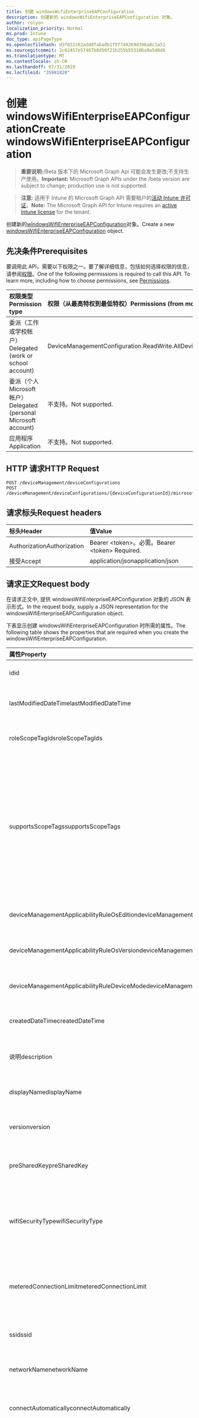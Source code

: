 ```yaml
---
title: 创建 windowsWifiEnterpriseEAPConfiguration
description: 创建新的 windowsWifiEnterpriseEAPConfiguration 对象。
author: rolyon
localization_priority: Normal
ms.prod: Intune
doc_type: apiPageType
ms.openlocfilehash: d3f832c62adddfabadb1f9f749269d396a8c1a51
ms.sourcegitcommit: 2c62457e57467b8d50f21b255b553106a9a5d8d6
ms.translationtype: MT
ms.contentlocale: zh-CN
ms.lasthandoff: 07/31/2019
ms.locfileid: "35981820"
---
```

# <a name="create-windowswifienterpriseeapconfiguration"></a><span data-ttu-id="c4153-103">创建 windowsWifiEnterpriseEAPConfiguration</span><span class="sxs-lookup"><span data-stu-id="c4153-103">Create windowsWifiEnterpriseEAPConfiguration</span></span>

> <span data-ttu-id="c4153-104">**重要说明:**/Beta 版本下的 Microsoft Graph Api 可能会发生更改;不支持生产使用。</span><span class="sxs-lookup"><span data-stu-id="c4153-104">**Important:** Microsoft Graph APIs under the /beta version are subject to change; production use is not supported.</span></span>

> <span data-ttu-id="c4153-105">**注意:** 适用于 Intune 的 Microsoft Graph API 需要租户的[活动 Intune 许可证](https://go.microsoft.com/fwlink/?linkid=839381)。</span><span class="sxs-lookup"><span data-stu-id="c4153-105">**Note:** The Microsoft Graph API for Intune requires an [active Intune license](https://go.microsoft.com/fwlink/?linkid=839381) for the tenant.</span></span>

<span data-ttu-id="c4153-106">创建新的[windowsWifiEnterpriseEAPConfiguration](../resources/intune-deviceconfig-windowswifienterpriseeapconfiguration.md)对象。</span><span class="sxs-lookup"><span data-stu-id="c4153-106">Create a new [windowsWifiEnterpriseEAPConfiguration](../resources/intune-deviceconfig-windowswifienterpriseeapconfiguration.md) object.</span></span>

## <a name="prerequisites"></a><span data-ttu-id="c4153-107">先决条件</span><span class="sxs-lookup"><span data-stu-id="c4153-107">Prerequisites</span></span>
<span data-ttu-id="c4153-p101">要调用此 API，需要以下权限之一。要了解详细信息，包括如何选择权限的信息，请参阅[权限](/graph/permissions-reference)。</span><span class="sxs-lookup"><span data-stu-id="c4153-p101">One of the following permissions is required to call this API. To learn more, including how to choose permissions, see [Permissions](/graph/permissions-reference).</span></span>

|<span data-ttu-id="c4153-110">权限类型</span><span class="sxs-lookup"><span data-stu-id="c4153-110">Permission type</span></span>|<span data-ttu-id="c4153-111">权限（从最高特权到最低特权）</span><span class="sxs-lookup"><span data-stu-id="c4153-111">Permissions (from most to least privileged)</span></span>|
|:---|:---|
|<span data-ttu-id="c4153-112">委派（工作或学校帐户）</span><span class="sxs-lookup"><span data-stu-id="c4153-112">Delegated (work or school account)</span></span>|<span data-ttu-id="c4153-113">DeviceManagementConfiguration.ReadWrite.All</span><span class="sxs-lookup"><span data-stu-id="c4153-113">DeviceManagementConfiguration.ReadWrite.All</span></span>|
|<span data-ttu-id="c4153-114">委派（个人 Microsoft 帐户）</span><span class="sxs-lookup"><span data-stu-id="c4153-114">Delegated (personal Microsoft account)</span></span>|<span data-ttu-id="c4153-115">不支持。</span><span class="sxs-lookup"><span data-stu-id="c4153-115">Not supported.</span></span>|
|<span data-ttu-id="c4153-116">应用程序</span><span class="sxs-lookup"><span data-stu-id="c4153-116">Application</span></span>|<span data-ttu-id="c4153-117">不支持。</span><span class="sxs-lookup"><span data-stu-id="c4153-117">Not supported.</span></span>|

## <a name="http-request"></a><span data-ttu-id="c4153-118">HTTP 请求</span><span class="sxs-lookup"><span data-stu-id="c4153-118">HTTP Request</span></span>
<!-- {
  "blockType": "ignored"
}
-->
``` http
POST /deviceManagement/deviceConfigurations
POST /deviceManagement/deviceConfigurations/{deviceConfigurationId}/microsoft.graph.windowsDomainJoinConfiguration/networkAccessConfigurations
```

## <a name="request-headers"></a><span data-ttu-id="c4153-119">请求标头</span><span class="sxs-lookup"><span data-stu-id="c4153-119">Request headers</span></span>
|<span data-ttu-id="c4153-120">标头</span><span class="sxs-lookup"><span data-stu-id="c4153-120">Header</span></span>|<span data-ttu-id="c4153-121">值</span><span class="sxs-lookup"><span data-stu-id="c4153-121">Value</span></span>|
|:---|:---|
|<span data-ttu-id="c4153-122">Authorization</span><span class="sxs-lookup"><span data-stu-id="c4153-122">Authorization</span></span>|<span data-ttu-id="c4153-123">Bearer &lt;token&gt;。必需。</span><span class="sxs-lookup"><span data-stu-id="c4153-123">Bearer &lt;token&gt; Required.</span></span>|
|<span data-ttu-id="c4153-124">接受</span><span class="sxs-lookup"><span data-stu-id="c4153-124">Accept</span></span>|<span data-ttu-id="c4153-125">application/json</span><span class="sxs-lookup"><span data-stu-id="c4153-125">application/json</span></span>|

## <a name="request-body"></a><span data-ttu-id="c4153-126">请求正文</span><span class="sxs-lookup"><span data-stu-id="c4153-126">Request body</span></span>
<span data-ttu-id="c4153-127">在请求正文中, 提供 windowsWifiEnterpriseEAPConfiguration 对象的 JSON 表示形式。</span><span class="sxs-lookup"><span data-stu-id="c4153-127">In the request body, supply a JSON representation for the windowsWifiEnterpriseEAPConfiguration object.</span></span>

<span data-ttu-id="c4153-128">下表显示创建 windowsWifiEnterpriseEAPConfiguration 时所需的属性。</span><span class="sxs-lookup"><span data-stu-id="c4153-128">The following table shows the properties that are required when you create the windowsWifiEnterpriseEAPConfiguration.</span></span>

|<span data-ttu-id="c4153-129">属性</span><span class="sxs-lookup"><span data-stu-id="c4153-129">Property</span></span>|<span data-ttu-id="c4153-130">类型</span><span class="sxs-lookup"><span data-stu-id="c4153-130">Type</span></span>|<span data-ttu-id="c4153-131">说明</span><span class="sxs-lookup"><span data-stu-id="c4153-131">Description</span></span>|
|:---|:---|:---|
|<span data-ttu-id="c4153-132">id</span><span class="sxs-lookup"><span data-stu-id="c4153-132">id</span></span>|<span data-ttu-id="c4153-133">字符串</span><span class="sxs-lookup"><span data-stu-id="c4153-133">String</span></span>|<span data-ttu-id="c4153-134">实体的键。</span><span class="sxs-lookup"><span data-stu-id="c4153-134">Key of the entity.</span></span> <span data-ttu-id="c4153-135">继承自 [deviceConfiguration](../resources/intune-deviceconfig-deviceconfiguration.md)</span><span class="sxs-lookup"><span data-stu-id="c4153-135">Inherited from [deviceConfiguration](../resources/intune-deviceconfig-deviceconfiguration.md)</span></span>|
|<span data-ttu-id="c4153-136">lastModifiedDateTime</span><span class="sxs-lookup"><span data-stu-id="c4153-136">lastModifiedDateTime</span></span>|<span data-ttu-id="c4153-137">DateTimeOffset</span><span class="sxs-lookup"><span data-stu-id="c4153-137">DateTimeOffset</span></span>|<span data-ttu-id="c4153-138">上次修改对象的日期/时间。</span><span class="sxs-lookup"><span data-stu-id="c4153-138">DateTime the object was last modified.</span></span> <span data-ttu-id="c4153-139">继承自 [deviceConfiguration](../resources/intune-deviceconfig-deviceconfiguration.md)</span><span class="sxs-lookup"><span data-stu-id="c4153-139">Inherited from [deviceConfiguration](../resources/intune-deviceconfig-deviceconfiguration.md)</span></span>|
|<span data-ttu-id="c4153-140">roleScopeTagIds</span><span class="sxs-lookup"><span data-stu-id="c4153-140">roleScopeTagIds</span></span>|<span data-ttu-id="c4153-141">String collection</span><span class="sxs-lookup"><span data-stu-id="c4153-141">String collection</span></span>|<span data-ttu-id="c4153-142">此实体实例的范围标记列表。</span><span class="sxs-lookup"><span data-stu-id="c4153-142">List of Scope Tags for this Entity instance.</span></span> <span data-ttu-id="c4153-143">继承自 [deviceConfiguration](../resources/intune-deviceconfig-deviceconfiguration.md)</span><span class="sxs-lookup"><span data-stu-id="c4153-143">Inherited from [deviceConfiguration](../resources/intune-deviceconfig-deviceconfiguration.md)</span></span>|
|<span data-ttu-id="c4153-144">supportsScopeTags</span><span class="sxs-lookup"><span data-stu-id="c4153-144">supportsScopeTags</span></span>|<span data-ttu-id="c4153-145">Boolean</span><span class="sxs-lookup"><span data-stu-id="c4153-145">Boolean</span></span>|<span data-ttu-id="c4153-146">指示基础设备配置是否支持作用域标记的分配。</span><span class="sxs-lookup"><span data-stu-id="c4153-146">Indicates whether or not the underlying Device Configuration supports the assignment of scope tags.</span></span> <span data-ttu-id="c4153-147">如果此值为 false, 则不允许分配给 ScopeTags 属性, 并且实体将对作用域用户不可见。</span><span class="sxs-lookup"><span data-stu-id="c4153-147">Assigning to the ScopeTags property is not allowed when this value is false and entities will not be visible to scoped users.</span></span> <span data-ttu-id="c4153-148">这适用于在 Silverlight 中创建的旧版策略, 可以通过在 Azure 门户中删除并重新创建策略来解决此事件。</span><span class="sxs-lookup"><span data-stu-id="c4153-148">This occurs for Legacy policies created in Silverlight and can be resolved by deleting and recreating the policy in the Azure Portal.</span></span> <span data-ttu-id="c4153-149">此属性是只读的。</span><span class="sxs-lookup"><span data-stu-id="c4153-149">This property is read-only.</span></span> <span data-ttu-id="c4153-150">继承自 [deviceConfiguration](../resources/intune-deviceconfig-deviceconfiguration.md)</span><span class="sxs-lookup"><span data-stu-id="c4153-150">Inherited from [deviceConfiguration](../resources/intune-deviceconfig-deviceconfiguration.md)</span></span>|
|<span data-ttu-id="c4153-151">deviceManagementApplicabilityRuleOsEdition</span><span class="sxs-lookup"><span data-stu-id="c4153-151">deviceManagementApplicabilityRuleOsEdition</span></span>|[<span data-ttu-id="c4153-152">deviceManagementApplicabilityRuleOsEdition</span><span class="sxs-lookup"><span data-stu-id="c4153-152">deviceManagementApplicabilityRuleOsEdition</span></span>](../resources/intune-deviceconfig-devicemanagementapplicabilityruleosedition.md)|<span data-ttu-id="c4153-153">适用于此策略的操作系统版本。</span><span class="sxs-lookup"><span data-stu-id="c4153-153">The OS edition applicability for this Policy.</span></span> <span data-ttu-id="c4153-154">继承自 [deviceConfiguration](../resources/intune-deviceconfig-deviceconfiguration.md)</span><span class="sxs-lookup"><span data-stu-id="c4153-154">Inherited from [deviceConfiguration](../resources/intune-deviceconfig-deviceconfiguration.md)</span></span>|
|<span data-ttu-id="c4153-155">deviceManagementApplicabilityRuleOsVersion</span><span class="sxs-lookup"><span data-stu-id="c4153-155">deviceManagementApplicabilityRuleOsVersion</span></span>|[<span data-ttu-id="c4153-156">deviceManagementApplicabilityRuleOsVersion</span><span class="sxs-lookup"><span data-stu-id="c4153-156">deviceManagementApplicabilityRuleOsVersion</span></span>](../resources/intune-deviceconfig-devicemanagementapplicabilityruleosversion.md)|<span data-ttu-id="c4153-157">此策略的操作系统版本适用性规则。</span><span class="sxs-lookup"><span data-stu-id="c4153-157">The OS version applicability rule for this Policy.</span></span> <span data-ttu-id="c4153-158">继承自 [deviceConfiguration](../resources/intune-deviceconfig-deviceconfiguration.md)</span><span class="sxs-lookup"><span data-stu-id="c4153-158">Inherited from [deviceConfiguration](../resources/intune-deviceconfig-deviceconfiguration.md)</span></span>|
|<span data-ttu-id="c4153-159">deviceManagementApplicabilityRuleDeviceMode</span><span class="sxs-lookup"><span data-stu-id="c4153-159">deviceManagementApplicabilityRuleDeviceMode</span></span>|[<span data-ttu-id="c4153-160">deviceManagementApplicabilityRuleDeviceMode</span><span class="sxs-lookup"><span data-stu-id="c4153-160">deviceManagementApplicabilityRuleDeviceMode</span></span>](../resources/intune-deviceconfig-devicemanagementapplicabilityruledevicemode.md)|<span data-ttu-id="c4153-161">此策略的设备模式适用性规则。</span><span class="sxs-lookup"><span data-stu-id="c4153-161">The device mode applicability rule for this Policy.</span></span> <span data-ttu-id="c4153-162">继承自 [deviceConfiguration](../resources/intune-deviceconfig-deviceconfiguration.md)</span><span class="sxs-lookup"><span data-stu-id="c4153-162">Inherited from [deviceConfiguration](../resources/intune-deviceconfig-deviceconfiguration.md)</span></span>|
|<span data-ttu-id="c4153-163">createdDateTime</span><span class="sxs-lookup"><span data-stu-id="c4153-163">createdDateTime</span></span>|<span data-ttu-id="c4153-164">DateTimeOffset</span><span class="sxs-lookup"><span data-stu-id="c4153-164">DateTimeOffset</span></span>|<span data-ttu-id="c4153-165">创建对象的日期/时间。</span><span class="sxs-lookup"><span data-stu-id="c4153-165">DateTime the object was created.</span></span> <span data-ttu-id="c4153-166">继承自 [deviceConfiguration](../resources/intune-deviceconfig-deviceconfiguration.md)</span><span class="sxs-lookup"><span data-stu-id="c4153-166">Inherited from [deviceConfiguration](../resources/intune-deviceconfig-deviceconfiguration.md)</span></span>|
|<span data-ttu-id="c4153-167">说明</span><span class="sxs-lookup"><span data-stu-id="c4153-167">description</span></span>|<span data-ttu-id="c4153-168">String</span><span class="sxs-lookup"><span data-stu-id="c4153-168">String</span></span>|<span data-ttu-id="c4153-169">管理员提供的设备配置的说明。</span><span class="sxs-lookup"><span data-stu-id="c4153-169">Admin provided description of the Device Configuration.</span></span> <span data-ttu-id="c4153-170">继承自 [deviceConfiguration](../resources/intune-deviceconfig-deviceconfiguration.md)</span><span class="sxs-lookup"><span data-stu-id="c4153-170">Inherited from [deviceConfiguration](../resources/intune-deviceconfig-deviceconfiguration.md)</span></span>|
|<span data-ttu-id="c4153-171">displayName</span><span class="sxs-lookup"><span data-stu-id="c4153-171">displayName</span></span>|<span data-ttu-id="c4153-172">String</span><span class="sxs-lookup"><span data-stu-id="c4153-172">String</span></span>|<span data-ttu-id="c4153-173">管理员提供的设备配置的名称。</span><span class="sxs-lookup"><span data-stu-id="c4153-173">Admin provided name of the device configuration.</span></span> <span data-ttu-id="c4153-174">继承自 [deviceConfiguration](../resources/intune-deviceconfig-deviceconfiguration.md)</span><span class="sxs-lookup"><span data-stu-id="c4153-174">Inherited from [deviceConfiguration](../resources/intune-deviceconfig-deviceconfiguration.md)</span></span>|
|<span data-ttu-id="c4153-175">version</span><span class="sxs-lookup"><span data-stu-id="c4153-175">version</span></span>|<span data-ttu-id="c4153-176">Int32</span><span class="sxs-lookup"><span data-stu-id="c4153-176">Int32</span></span>|<span data-ttu-id="c4153-177">设备配置的版本。</span><span class="sxs-lookup"><span data-stu-id="c4153-177">Version of the device configuration.</span></span> <span data-ttu-id="c4153-178">继承自 [deviceConfiguration](../resources/intune-deviceconfig-deviceconfiguration.md)</span><span class="sxs-lookup"><span data-stu-id="c4153-178">Inherited from [deviceConfiguration](../resources/intune-deviceconfig-deviceconfiguration.md)</span></span>|
|<span data-ttu-id="c4153-179">preSharedKey</span><span class="sxs-lookup"><span data-stu-id="c4153-179">preSharedKey</span></span>|<span data-ttu-id="c4153-180">String</span><span class="sxs-lookup"><span data-stu-id="c4153-180">String</span></span>|<span data-ttu-id="c4153-181">这是 WPA 个人 Wi-fi 网络的预共享密钥。</span><span class="sxs-lookup"><span data-stu-id="c4153-181">This is the pre-shared key for WPA Personal Wi-Fi network.</span></span> <span data-ttu-id="c4153-182">继承自[windowsWifiConfiguration](../resources/intune-deviceconfig-windowswificonfiguration.md)</span><span class="sxs-lookup"><span data-stu-id="c4153-182">Inherited from [windowsWifiConfiguration](../resources/intune-deviceconfig-windowswificonfiguration.md)</span></span>|
|<span data-ttu-id="c4153-183">wifiSecurityType</span><span class="sxs-lookup"><span data-stu-id="c4153-183">wifiSecurityType</span></span>|[<span data-ttu-id="c4153-184">wiFiSecurityType</span><span class="sxs-lookup"><span data-stu-id="c4153-184">wiFiSecurityType</span></span>](../resources/intune-deviceconfig-wifisecuritytype.md)|<span data-ttu-id="c4153-185">指定 Wifi 安全类型。</span><span class="sxs-lookup"><span data-stu-id="c4153-185">Specify the Wifi Security Type.</span></span> <span data-ttu-id="c4153-186">继承自[windowsWifiConfiguration](../resources/intune-deviceconfig-windowswificonfiguration.md)。</span><span class="sxs-lookup"><span data-stu-id="c4153-186">Inherited from [windowsWifiConfiguration](../resources/intune-deviceconfig-windowswificonfiguration.md).</span></span> <span data-ttu-id="c4153-187">可取值为：`open`、`wpaPersonal`、`wpaEnterprise`、`wep`、`wpa2Personal`、`wpa2Enterprise`。</span><span class="sxs-lookup"><span data-stu-id="c4153-187">Possible values are: `open`, `wpaPersonal`, `wpaEnterprise`, `wep`, `wpa2Personal`, `wpa2Enterprise`.</span></span>|
|<span data-ttu-id="c4153-188">meteredConnectionLimit</span><span class="sxs-lookup"><span data-stu-id="c4153-188">meteredConnectionLimit</span></span>|[<span data-ttu-id="c4153-189">meteredConnectionLimitType</span><span class="sxs-lookup"><span data-stu-id="c4153-189">meteredConnectionLimitType</span></span>](../resources/intune-deviceconfig-meteredconnectionlimittype.md)|<span data-ttu-id="c4153-190">为 wifi 连接指定按流量计费的连接限制类型。</span><span class="sxs-lookup"><span data-stu-id="c4153-190">Specify the metered connection limit type for the wifi connection.</span></span> <span data-ttu-id="c4153-191">继承自[windowsWifiConfiguration](../resources/intune-deviceconfig-windowswificonfiguration.md)。</span><span class="sxs-lookup"><span data-stu-id="c4153-191">Inherited from [windowsWifiConfiguration](../resources/intune-deviceconfig-windowswificonfiguration.md).</span></span> <span data-ttu-id="c4153-192">可取值为：`unrestricted`、`fixed`、`variable`。</span><span class="sxs-lookup"><span data-stu-id="c4153-192">Possible values are: `unrestricted`, `fixed`, `variable`.</span></span>|
|<span data-ttu-id="c4153-193">ssid</span><span class="sxs-lookup"><span data-stu-id="c4153-193">ssid</span></span>|<span data-ttu-id="c4153-194">String</span><span class="sxs-lookup"><span data-stu-id="c4153-194">String</span></span>|<span data-ttu-id="c4153-195">指定 wifi 连接的 SSID。</span><span class="sxs-lookup"><span data-stu-id="c4153-195">Specify the SSID of the wifi connection.</span></span> <span data-ttu-id="c4153-196">继承自[windowsWifiConfiguration](../resources/intune-deviceconfig-windowswificonfiguration.md)</span><span class="sxs-lookup"><span data-stu-id="c4153-196">Inherited from [windowsWifiConfiguration](../resources/intune-deviceconfig-windowswificonfiguration.md)</span></span>|
|<span data-ttu-id="c4153-197">networkName</span><span class="sxs-lookup"><span data-stu-id="c4153-197">networkName</span></span>|<span data-ttu-id="c4153-198">String</span><span class="sxs-lookup"><span data-stu-id="c4153-198">String</span></span>|<span data-ttu-id="c4153-199">指定网络配置名称。</span><span class="sxs-lookup"><span data-stu-id="c4153-199">Specify the network configuration name.</span></span> <span data-ttu-id="c4153-200">继承自[windowsWifiConfiguration](../resources/intune-deviceconfig-windowswificonfiguration.md)</span><span class="sxs-lookup"><span data-stu-id="c4153-200">Inherited from [windowsWifiConfiguration](../resources/intune-deviceconfig-windowswificonfiguration.md)</span></span>|
|<span data-ttu-id="c4153-201">connectAutomatically</span><span class="sxs-lookup"><span data-stu-id="c4153-201">connectAutomatically</span></span>|<span data-ttu-id="c4153-202">Boolean</span><span class="sxs-lookup"><span data-stu-id="c4153-202">Boolean</span></span>|<span data-ttu-id="c4153-203">指定是否在范围内自动连接 wifi 连接。</span><span class="sxs-lookup"><span data-stu-id="c4153-203">Specify whether the wifi connection should connect automatically when in range.</span></span> <span data-ttu-id="c4153-204">继承自[windowsWifiConfiguration](../resources/intune-deviceconfig-windowswificonfiguration.md)</span><span class="sxs-lookup"><span data-stu-id="c4153-204">Inherited from [windowsWifiConfiguration](../resources/intune-deviceconfig-windowswificonfiguration.md)</span></span>|
|<span data-ttu-id="c4153-205">connectToPreferredNetwork</span><span class="sxs-lookup"><span data-stu-id="c4153-205">connectToPreferredNetwork</span></span>|<span data-ttu-id="c4153-206">Boolean</span><span class="sxs-lookup"><span data-stu-id="c4153-206">Boolean</span></span>|<span data-ttu-id="c4153-207">指定 wifi 连接是否应连接到更多的首选网络 (如果已连接到此连接的话)。</span><span class="sxs-lookup"><span data-stu-id="c4153-207">Specify whether the wifi connection should connect to more preferred networks when already connected to this one.</span></span>  <span data-ttu-id="c4153-208">要求 ConnectAutomatically 为 true。</span><span class="sxs-lookup"><span data-stu-id="c4153-208">Requires ConnectAutomatically to be true.</span></span> <span data-ttu-id="c4153-209">继承自[windowsWifiConfiguration](../resources/intune-deviceconfig-windowswificonfiguration.md)</span><span class="sxs-lookup"><span data-stu-id="c4153-209">Inherited from [windowsWifiConfiguration](../resources/intune-deviceconfig-windowswificonfiguration.md)</span></span>|
|<span data-ttu-id="c4153-210">connectWhenNetworkNameIsHidden</span><span class="sxs-lookup"><span data-stu-id="c4153-210">connectWhenNetworkNameIsHidden</span></span>|<span data-ttu-id="c4153-211">Boolean</span><span class="sxs-lookup"><span data-stu-id="c4153-211">Boolean</span></span>|<span data-ttu-id="c4153-212">指定是否应自动连接 wifi 连接, 即使 SSID 未进行广播也是如此。</span><span class="sxs-lookup"><span data-stu-id="c4153-212">Specify whether the wifi connection should connect automatically even when the SSID is not broadcasting.</span></span> <span data-ttu-id="c4153-213">继承自[windowsWifiConfiguration](../resources/intune-deviceconfig-windowswificonfiguration.md)</span><span class="sxs-lookup"><span data-stu-id="c4153-213">Inherited from [windowsWifiConfiguration](../resources/intune-deviceconfig-windowswificonfiguration.md)</span></span>|
|<span data-ttu-id="c4153-214">proxySetting</span><span class="sxs-lookup"><span data-stu-id="c4153-214">proxySetting</span></span>|[<span data-ttu-id="c4153-215">wiFiProxySetting</span><span class="sxs-lookup"><span data-stu-id="c4153-215">wiFiProxySetting</span></span>](../resources/intune-deviceconfig-wifiproxysetting.md)|<span data-ttu-id="c4153-216">指定从[WindowsWifiConfiguration](../resources/intune-deviceconfig-windowswificonfiguration.md)继承的 wi-fi 配置的代理设置。</span><span class="sxs-lookup"><span data-stu-id="c4153-216">Specify the proxy setting for Wi-Fi configuration Inherited from [windowsWifiConfiguration](../resources/intune-deviceconfig-windowswificonfiguration.md).</span></span> <span data-ttu-id="c4153-217">可取值为：`none`、`manual`、`automatic`。</span><span class="sxs-lookup"><span data-stu-id="c4153-217">Possible values are: `none`, `manual`, `automatic`.</span></span>|
|<span data-ttu-id="c4153-218">proxyManualAddress</span><span class="sxs-lookup"><span data-stu-id="c4153-218">proxyManualAddress</span></span>|<span data-ttu-id="c4153-219">String</span><span class="sxs-lookup"><span data-stu-id="c4153-219">String</span></span>|<span data-ttu-id="c4153-220">指定代理服务器的 IP 地址。</span><span class="sxs-lookup"><span data-stu-id="c4153-220">Specify the IP address for the proxy server.</span></span> <span data-ttu-id="c4153-221">继承自[windowsWifiConfiguration](../resources/intune-deviceconfig-windowswificonfiguration.md)</span><span class="sxs-lookup"><span data-stu-id="c4153-221">Inherited from [windowsWifiConfiguration](../resources/intune-deviceconfig-windowswificonfiguration.md)</span></span>|
|<span data-ttu-id="c4153-222">proxyManualPort</span><span class="sxs-lookup"><span data-stu-id="c4153-222">proxyManualPort</span></span>|<span data-ttu-id="c4153-223">Int32</span><span class="sxs-lookup"><span data-stu-id="c4153-223">Int32</span></span>|<span data-ttu-id="c4153-224">指定代理服务器的端口。</span><span class="sxs-lookup"><span data-stu-id="c4153-224">Specify the port for the proxy server.</span></span> <span data-ttu-id="c4153-225">继承自[windowsWifiConfiguration](../resources/intune-deviceconfig-windowswificonfiguration.md)</span><span class="sxs-lookup"><span data-stu-id="c4153-225">Inherited from [windowsWifiConfiguration](../resources/intune-deviceconfig-windowswificonfiguration.md)</span></span>|
|<span data-ttu-id="c4153-226">proxyAutomaticConfigurationUrl</span><span class="sxs-lookup"><span data-stu-id="c4153-226">proxyAutomaticConfigurationUrl</span></span>|<span data-ttu-id="c4153-227">String</span><span class="sxs-lookup"><span data-stu-id="c4153-227">String</span></span>|<span data-ttu-id="c4153-228">指定代理服务器配置脚本的 URL。</span><span class="sxs-lookup"><span data-stu-id="c4153-228">Specify the URL for the proxy server configuration script.</span></span> <span data-ttu-id="c4153-229">继承自[windowsWifiConfiguration](../resources/intune-deviceconfig-windowswificonfiguration.md)</span><span class="sxs-lookup"><span data-stu-id="c4153-229">Inherited from [windowsWifiConfiguration](../resources/intune-deviceconfig-windowswificonfiguration.md)</span></span>|
|<span data-ttu-id="c4153-230">forceFIPSCompliance</span><span class="sxs-lookup"><span data-stu-id="c4153-230">forceFIPSCompliance</span></span>|<span data-ttu-id="c4153-231">Boolean</span><span class="sxs-lookup"><span data-stu-id="c4153-231">Boolean</span></span>|<span data-ttu-id="c4153-232">指定是否强制进行 FIPS 合规性。</span><span class="sxs-lookup"><span data-stu-id="c4153-232">Specify whether to force FIPS compliance.</span></span> <span data-ttu-id="c4153-233">继承自[windowsWifiConfiguration](../resources/intune-deviceconfig-windowswificonfiguration.md)</span><span class="sxs-lookup"><span data-stu-id="c4153-233">Inherited from [windowsWifiConfiguration](../resources/intune-deviceconfig-windowswificonfiguration.md)</span></span>|
|<span data-ttu-id="c4153-234">networkSingleSignOn</span><span class="sxs-lookup"><span data-stu-id="c4153-234">networkSingleSignOn</span></span>|[<span data-ttu-id="c4153-235">networkSingleSignOnType</span><span class="sxs-lookup"><span data-stu-id="c4153-235">networkSingleSignOnType</span></span>](../resources/intune-deviceconfig-networksinglesignontype.md)|<span data-ttu-id="c4153-236">指定网络单一登录类型。</span><span class="sxs-lookup"><span data-stu-id="c4153-236">Specify the network single sign on type.</span></span> <span data-ttu-id="c4153-237">可取值为：`disabled`、`prelogon`、`postlogon`。</span><span class="sxs-lookup"><span data-stu-id="c4153-237">Possible values are: `disabled`, `prelogon`, `postlogon`.</span></span>|
|<span data-ttu-id="c4153-238">maximumAuthenticationTimeoutInSeconds</span><span class="sxs-lookup"><span data-stu-id="c4153-238">maximumAuthenticationTimeoutInSeconds</span></span>|<span data-ttu-id="c4153-239">Int32</span><span class="sxs-lookup"><span data-stu-id="c4153-239">Int32</span></span>|<span data-ttu-id="c4153-240">指定最大身份验证超时 (以秒为单位)。</span><span class="sxs-lookup"><span data-stu-id="c4153-240">Specify maximum authentication timeout (in seconds).</span></span>  <span data-ttu-id="c4153-241">有效范围: 1-120</span><span class="sxs-lookup"><span data-stu-id="c4153-241">Valid range: 1-120</span></span>|
|<span data-ttu-id="c4153-242">promptForAdditionalAuthenticationCredentials</span><span class="sxs-lookup"><span data-stu-id="c4153-242">promptForAdditionalAuthenticationCredentials</span></span>|<span data-ttu-id="c4153-243">Boolean</span><span class="sxs-lookup"><span data-stu-id="c4153-243">Boolean</span></span>|<span data-ttu-id="c4153-244">指定 wifi 连接是否应提示额外的身份验证凭据。</span><span class="sxs-lookup"><span data-stu-id="c4153-244">Specify whether the wifi connection should prompt for additional authentication credentials.</span></span>|
|<span data-ttu-id="c4153-245">enablePairwiseMasterKeyCaching</span><span class="sxs-lookup"><span data-stu-id="c4153-245">enablePairwiseMasterKeyCaching</span></span>|<span data-ttu-id="c4153-246">Boolean</span><span class="sxs-lookup"><span data-stu-id="c4153-246">Boolean</span></span>|<span data-ttu-id="c4153-247">指定 wifi 连接是否应启用成对主密钥缓存。</span><span class="sxs-lookup"><span data-stu-id="c4153-247">Specify whether the wifi connection should enable pairwise master key caching.</span></span>|
|<span data-ttu-id="c4153-248">maximumPairwiseMasterKeyCacheTimeInMinutes</span><span class="sxs-lookup"><span data-stu-id="c4153-248">maximumPairwiseMasterKeyCacheTimeInMinutes</span></span>|<span data-ttu-id="c4153-249">Int32</span><span class="sxs-lookup"><span data-stu-id="c4153-249">Int32</span></span>|<span data-ttu-id="c4153-250">指定最大成对主密钥缓存时间 (以分钟为单位)。</span><span class="sxs-lookup"><span data-stu-id="c4153-250">Specify maximum pairwise master key cache time (in minutes).</span></span>  <span data-ttu-id="c4153-251">有效范围: 5-1440</span><span class="sxs-lookup"><span data-stu-id="c4153-251">Valid range: 5-1440</span></span>|
|<span data-ttu-id="c4153-252">maximumNumberOfPairwiseMasterKeysInCache</span><span class="sxs-lookup"><span data-stu-id="c4153-252">maximumNumberOfPairwiseMasterKeysInCache</span></span>|<span data-ttu-id="c4153-253">Int32</span><span class="sxs-lookup"><span data-stu-id="c4153-253">Int32</span></span>|<span data-ttu-id="c4153-254">指定缓存中成对主密钥的最大数量。</span><span class="sxs-lookup"><span data-stu-id="c4153-254">Specify maximum number of pairwise master keys in cache.</span></span>  <span data-ttu-id="c4153-255">有效范围: 1-255</span><span class="sxs-lookup"><span data-stu-id="c4153-255">Valid range: 1-255</span></span>|
|<span data-ttu-id="c4153-256">enablePreAuthentication</span><span class="sxs-lookup"><span data-stu-id="c4153-256">enablePreAuthentication</span></span>|<span data-ttu-id="c4153-257">Boolean</span><span class="sxs-lookup"><span data-stu-id="c4153-257">Boolean</span></span>|<span data-ttu-id="c4153-258">指定是否应启用预先身份验证。</span><span class="sxs-lookup"><span data-stu-id="c4153-258">Specify whether pre-authentication should be enabled.</span></span>|
|<span data-ttu-id="c4153-259">maximumPreAuthenticationAttempts</span><span class="sxs-lookup"><span data-stu-id="c4153-259">maximumPreAuthenticationAttempts</span></span>|<span data-ttu-id="c4153-260">Int32</span><span class="sxs-lookup"><span data-stu-id="c4153-260">Int32</span></span>|<span data-ttu-id="c4153-261">指定最大预先身份验证尝试次数。</span><span class="sxs-lookup"><span data-stu-id="c4153-261">Specify maximum pre-authentication attempts.</span></span>  <span data-ttu-id="c4153-262">有效范围: 1-16</span><span class="sxs-lookup"><span data-stu-id="c4153-262">Valid range: 1-16</span></span>|
|<span data-ttu-id="c4153-263">eapType</span><span class="sxs-lookup"><span data-stu-id="c4153-263">eapType</span></span>|[<span data-ttu-id="c4153-264">eapType</span><span class="sxs-lookup"><span data-stu-id="c4153-264">eapType</span></span>](../resources/intune-deviceconfig-eaptype.md)|<span data-ttu-id="c4153-265">可扩展的身份验证协议 (EAP)。</span><span class="sxs-lookup"><span data-stu-id="c4153-265">Extensible Authentication Protocol (EAP).</span></span> <span data-ttu-id="c4153-266">指示 Wi-fi 终结点 (路由器) 上的 EAP 协议集的类型。</span><span class="sxs-lookup"><span data-stu-id="c4153-266">Indicates the type of EAP protocol set on the Wi-Fi endpoint (router).</span></span> <span data-ttu-id="c4153-267">可取值为：`eapTls`、`leap`、`eapSim`、`eapTtls`、`peap`、`eapFast`。</span><span class="sxs-lookup"><span data-stu-id="c4153-267">Possible values are: `eapTls`, `leap`, `eapSim`, `eapTtls`, `peap`, `eapFast`.</span></span>|
|<span data-ttu-id="c4153-268">trustedServerCertificateNames</span><span class="sxs-lookup"><span data-stu-id="c4153-268">trustedServerCertificateNames</span></span>|<span data-ttu-id="c4153-269">String collection</span><span class="sxs-lookup"><span data-stu-id="c4153-269">String collection</span></span>|<span data-ttu-id="c4153-270">指定受信任的服务器证书名称。</span><span class="sxs-lookup"><span data-stu-id="c4153-270">Specify trusted server certificate names.</span></span>|
|<span data-ttu-id="c4153-271">authenticationMethod</span><span class="sxs-lookup"><span data-stu-id="c4153-271">authenticationMethod</span></span>|[<span data-ttu-id="c4153-272">wiFiAuthenticationMethod</span><span class="sxs-lookup"><span data-stu-id="c4153-272">wiFiAuthenticationMethod</span></span>](../resources/intune-deviceconfig-wifiauthenticationmethod.md)|<span data-ttu-id="c4153-273">指定身份验证方法。</span><span class="sxs-lookup"><span data-stu-id="c4153-273">Specify the authentication method.</span></span> <span data-ttu-id="c4153-274">可取值为：`certificate`、`usernameAndPassword`、`derivedCredential`。</span><span class="sxs-lookup"><span data-stu-id="c4153-274">Possible values are: `certificate`, `usernameAndPassword`, `derivedCredential`.</span></span>|
|<span data-ttu-id="c4153-275">innerAuthenticationProtocolForEAPTTLS</span><span class="sxs-lookup"><span data-stu-id="c4153-275">innerAuthenticationProtocolForEAPTTLS</span></span>|[<span data-ttu-id="c4153-276">nonEapAuthenticationMethodForEapTtlsType</span><span class="sxs-lookup"><span data-stu-id="c4153-276">nonEapAuthenticationMethodForEapTtlsType</span></span>](../resources/intune-deviceconfig-noneapauthenticationmethodforeapttlstype.md)|<span data-ttu-id="c4153-277">为 EAP TTLS 指定内部身份验证协议。</span><span class="sxs-lookup"><span data-stu-id="c4153-277">Specify inner authentication protocol for EAP TTLS.</span></span> <span data-ttu-id="c4153-278">可取值为：`unencryptedPassword`、`challengeHandshakeAuthenticationProtocol`、`microsoftChap`、`microsoftChapVersionTwo`。</span><span class="sxs-lookup"><span data-stu-id="c4153-278">Possible values are: `unencryptedPassword`, `challengeHandshakeAuthenticationProtocol`, `microsoftChap`, `microsoftChapVersionTwo`.</span></span>|
|<span data-ttu-id="c4153-279">outerIdentityPrivacyTemporaryValue</span><span class="sxs-lookup"><span data-stu-id="c4153-279">outerIdentityPrivacyTemporaryValue</span></span>|<span data-ttu-id="c4153-280">String</span><span class="sxs-lookup"><span data-stu-id="c4153-280">String</span></span>|<span data-ttu-id="c4153-281">指定在使用 EAP TTLS 或 PEAP 时用于替换隐私的用户名的字符串。</span><span class="sxs-lookup"><span data-stu-id="c4153-281">Specify the string to replace usernames for privacy when using EAP TTLS or PEAP.</span></span>|



## <a name="response"></a><span data-ttu-id="c4153-282">响应</span><span class="sxs-lookup"><span data-stu-id="c4153-282">Response</span></span>
<span data-ttu-id="c4153-283">如果成功, 此方法在响应`201 Created`正文中返回响应代码和[windowsWifiEnterpriseEAPConfiguration](../resources/intune-deviceconfig-windowswifienterpriseeapconfiguration.md)对象。</span><span class="sxs-lookup"><span data-stu-id="c4153-283">If successful, this method returns a `201 Created` response code and a [windowsWifiEnterpriseEAPConfiguration](../resources/intune-deviceconfig-windowswifienterpriseeapconfiguration.md) object in the response body.</span></span>

## <a name="example"></a><span data-ttu-id="c4153-284">示例</span><span class="sxs-lookup"><span data-stu-id="c4153-284">Example</span></span>

### <a name="request"></a><span data-ttu-id="c4153-285">请求</span><span class="sxs-lookup"><span data-stu-id="c4153-285">Request</span></span>
<span data-ttu-id="c4153-286">下面是一个请求示例。</span><span class="sxs-lookup"><span data-stu-id="c4153-286">Here is an example of the request.</span></span>
``` http
POST https://graph.microsoft.com/beta/deviceManagement/deviceConfigurations
Content-type: application/json
Content-length: 2277

{
  "@odata.type": "#microsoft.graph.windowsWifiEnterpriseEAPConfiguration",
  "roleScopeTagIds": [
    "Role Scope Tag Ids value"
  ],
  "supportsScopeTags": true,
  "deviceManagementApplicabilityRuleOsEdition": {
    "@odata.type": "microsoft.graph.deviceManagementApplicabilityRuleOsEdition",
    "osEditionTypes": [
      "windows10EnterpriseN"
    ],
    "name": "Name value",
    "ruleType": "exclude"
  },
  "deviceManagementApplicabilityRuleOsVersion": {
    "@odata.type": "microsoft.graph.deviceManagementApplicabilityRuleOsVersion",
    "minOSVersion": "Min OSVersion value",
    "maxOSVersion": "Max OSVersion value",
    "name": "Name value",
    "ruleType": "exclude"
  },
  "deviceManagementApplicabilityRuleDeviceMode": {
    "@odata.type": "microsoft.graph.deviceManagementApplicabilityRuleDeviceMode",
    "deviceMode": "sModeConfiguration",
    "name": "Name value",
    "ruleType": "exclude"
  },
  "description": "Description value",
  "displayName": "Display Name value",
  "version": 7,
  "preSharedKey": "Pre Shared Key value",
  "wifiSecurityType": "wpaPersonal",
  "meteredConnectionLimit": "fixed",
  "ssid": "Ssid value",
  "networkName": "Network Name value",
  "connectAutomatically": true,
  "connectToPreferredNetwork": true,
  "connectWhenNetworkNameIsHidden": true,
  "proxySetting": "manual",
  "proxyManualAddress": "Proxy Manual Address value",
  "proxyManualPort": 15,
  "proxyAutomaticConfigurationUrl": "https://example.com/proxyAutomaticConfigurationUrl/",
  "forceFIPSCompliance": true,
  "networkSingleSignOn": "prelogon",
  "maximumAuthenticationTimeoutInSeconds": 5,
  "promptForAdditionalAuthenticationCredentials": true,
  "enablePairwiseMasterKeyCaching": true,
  "maximumPairwiseMasterKeyCacheTimeInMinutes": 10,
  "maximumNumberOfPairwiseMasterKeysInCache": 8,
  "enablePreAuthentication": true,
  "maximumPreAuthenticationAttempts": 0,
  "eapType": "leap",
  "trustedServerCertificateNames": [
    "Trusted Server Certificate Names value"
  ],
  "authenticationMethod": "usernameAndPassword",
  "innerAuthenticationProtocolForEAPTTLS": "challengeHandshakeAuthenticationProtocol",
  "outerIdentityPrivacyTemporaryValue": "Outer Identity Privacy Temporary Value value"
}
```

### <a name="response"></a><span data-ttu-id="c4153-287">响应</span><span class="sxs-lookup"><span data-stu-id="c4153-287">Response</span></span>
<span data-ttu-id="c4153-p134">下面是一个响应示例。注意：为了简单起见，可能会将此处所示的响应对象截断。将从实际调用中返回所有属性。</span><span class="sxs-lookup"><span data-stu-id="c4153-p134">Here is an example of the response. Note: The response object shown here may be truncated for brevity. All of the properties will be returned from an actual call.</span></span>
``` http
HTTP/1.1 201 Created
Content-Type: application/json
Content-Length: 2449

{
  "@odata.type": "#microsoft.graph.windowsWifiEnterpriseEAPConfiguration",
  "id": "7e7183ac-83ac-7e71-ac83-717eac83717e",
  "lastModifiedDateTime": "2017-01-01T00:00:35.1329464-08:00",
  "roleScopeTagIds": [
    "Role Scope Tag Ids value"
  ],
  "supportsScopeTags": true,
  "deviceManagementApplicabilityRuleOsEdition": {
    "@odata.type": "microsoft.graph.deviceManagementApplicabilityRuleOsEdition",
    "osEditionTypes": [
      "windows10EnterpriseN"
    ],
    "name": "Name value",
    "ruleType": "exclude"
  },
  "deviceManagementApplicabilityRuleOsVersion": {
    "@odata.type": "microsoft.graph.deviceManagementApplicabilityRuleOsVersion",
    "minOSVersion": "Min OSVersion value",
    "maxOSVersion": "Max OSVersion value",
    "name": "Name value",
    "ruleType": "exclude"
  },
  "deviceManagementApplicabilityRuleDeviceMode": {
    "@odata.type": "microsoft.graph.deviceManagementApplicabilityRuleDeviceMode",
    "deviceMode": "sModeConfiguration",
    "name": "Name value",
    "ruleType": "exclude"
  },
  "createdDateTime": "2017-01-01T00:02:43.5775965-08:00",
  "description": "Description value",
  "displayName": "Display Name value",
  "version": 7,
  "preSharedKey": "Pre Shared Key value",
  "wifiSecurityType": "wpaPersonal",
  "meteredConnectionLimit": "fixed",
  "ssid": "Ssid value",
  "networkName": "Network Name value",
  "connectAutomatically": true,
  "connectToPreferredNetwork": true,
  "connectWhenNetworkNameIsHidden": true,
  "proxySetting": "manual",
  "proxyManualAddress": "Proxy Manual Address value",
  "proxyManualPort": 15,
  "proxyAutomaticConfigurationUrl": "https://example.com/proxyAutomaticConfigurationUrl/",
  "forceFIPSCompliance": true,
  "networkSingleSignOn": "prelogon",
  "maximumAuthenticationTimeoutInSeconds": 5,
  "promptForAdditionalAuthenticationCredentials": true,
  "enablePairwiseMasterKeyCaching": true,
  "maximumPairwiseMasterKeyCacheTimeInMinutes": 10,
  "maximumNumberOfPairwiseMasterKeysInCache": 8,
  "enablePreAuthentication": true,
  "maximumPreAuthenticationAttempts": 0,
  "eapType": "leap",
  "trustedServerCertificateNames": [
    "Trusted Server Certificate Names value"
  ],
  "authenticationMethod": "usernameAndPassword",
  "innerAuthenticationProtocolForEAPTTLS": "challengeHandshakeAuthenticationProtocol",
  "outerIdentityPrivacyTemporaryValue": "Outer Identity Privacy Temporary Value value"
}
```






